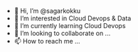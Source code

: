 - 👋 Hi, I’m @sagarkokku
- 👀 I’m interested in Cloud Devops & Data 
- 🌱 I’m currently learning Cloud Devops
- 💞️ I’m looking to collaborate on ...
- 📫 How to reach me ...

<!---
sagarkokku/sagarkokku is a ✨ special ✨ repository because its `README.md` (this file) appears on your GitHub profile.
You can click the Preview link to take a look at your changes.
--->
